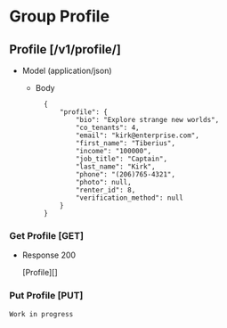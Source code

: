 # Group Profile

## Profile [/v1/profile/]

+ Model (application/json)

    + Body

            {
                "profile": {
                    "bio": "Explore strange new worlds",
                    "co_tenants": 4,
                    "email": "kirk@enterprise.com",
                    "first_name": "Tiberius",
                    "income": "100000",
                    "job_title": "Captain",
                    "last_name": "Kirk",
                    "phone": "(206)765-4321",
                    "photo": null,
                    "renter_id": 8,
                    "verification_method": null
                }
            }

### Get Profile [GET]

+ Response 200

    [Profile][]

### Put Profile [PUT]

    Work in progress


